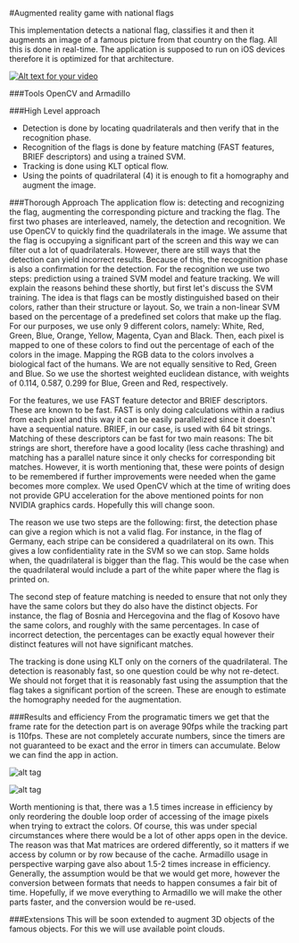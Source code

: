 
#Augmented reality game with national flags

This implementation detects a national flag, classifies it and then it augments an image of a famous picture from that country on the flag. All this is done in real-time. The application is supposed to run on iOS devices therefore it is optimized for that architecture.

[![Alt text for your video](https://i.ytimg.com/vi/8YtrPASa8Yc/default.jpg)](https://youtu.be/8YtrPASa8Yc)


###Tools
OpenCV and Armadillo

###High Level approach
- Detection is done by locating quadrilaterals and then verify that in the recognition phase.
- Recognition of the flags is done by feature matching (FAST features, BRIEF descriptors) and using a trained SVM.
- Tracking is done using KLT optical flow.
- Using the points of quadrilateral (4) it is enough to fit a homography and augment the image.


###Thorough Approach
The application flow is: detecting and recognizing the flag, augmenting the corresponding picture and tracking the flag. The first two phases are interleaved, namely, the detection and recognition. We use OpenCV to quickly find the quadrilaterals in the image. We assume that the flag is occupying a significant part of the screen and this way we can filter out a lot of quadrilaterals. However, there are still ways that the detection can yield incorrect results. Because of this, the recognition phase is also a confirmation for the detection. For the recognition we use two steps: prediction using a trained SVM model and feature tracking. We will explain the reasons behind these shortly, but first let's discuss the SVM training. The idea is that flags can be mostly distinguished based on their colors, rather than their structure or layout. So, we train a non-linear SVM based on the percentage of a predefined set colors that make up the flag. For our purposes, we use only 9 different colors, namely: White, Red, Green, Blue, Orange, Yellow, Magenta, Cyan and Black. Then, each pixel is mapped to one of these colors to find out the percentage of each of the colors in the image. Mapping the RGB data to the colors involves a biological fact of the humans. We are not equally sensitive to Red, Green and Blue. So we use the shortest weighted euclidean distance, with weights of 0.114, 0.587, 0.299 for Blue, Green and Red, respectively.

For the features, we use FAST feature detector and BRIEF descriptors. These are known to be fast. FAST is only doing calculations within a radius from each pixel and this way it can be easily parallelized since it doesn't have a sequential nature. BRIEF, in our case, is used with 64 bit strings. Matching of these descriptors can be fast for two main reasons: The bit strings are short, therefore have a good locality (less cache thrashing) and matching has a parallel nature since it only checks for corresponding bit matches. However, it is worth mentioning that, these were points of design to be remembered if further improvements were needed when the game becomes more complex. We used OpenCV which at the time of writing does not provide GPU acceleration for the above mentioned points for non NVIDIA graphics cards. Hopefully this will change soon.

The reason we use two steps are the following: first, the detection phase can give a region which is not a valid flag. For instance, in the flag of Germany, each stripe can be considered a quadrilateral on its own. This gives a low confidentiality rate in the SVM so we can stop. Same holds when, the quadrilateral is bigger than the flag. This would be the case when the quadrilateral would include a part of the white paper where the flag is printed on. 

The second step of feature matching is needed to ensure that not only they have the same colors but they do also have the distinct objects. For instance, the flag of Bosnia and Hercegovina and the flag of Kosovo have the same colors, and roughly with the same percentages. In case of incorrect detection, the percentages can be exactly equal however their distinct features will not have significant matches. 

The tracking is done using KLT only on the corners of the quadrilateral. The detection is reasonably fast, so one question could be why not re-detect. We should not forget that it is reasonably fast using the assumption that the flag takes a significant portion of the screen. These are enough to estimate the homography needed for the augmentation.


###Results and efficiency
From the programatic timers we get that the frame rate for the detection part is on average 90fps while the tracking part is 110fps. These are not completely accurate numbers, since the timers are not guaranteed to be exact and the error in timers can accumulate. Below we can find the app in action.

![alt tag](http://s13.postimg.org/830girzxz/image_10.jpg)

![alt tag](http://s13.postimg.org/47x2g7gs7/image_11.jpg)

Worth mentioning is that, there was a 1.5 times increase in efficiency by only reordering the double loop order of accessing of the image pixels when trying to extract the colors. Of course, this was under special circumstances where there would be a lot of other apps open in the device. The reason was that Mat matrices are ordered differently, so it matters if we access by column or by row because of the cache.
Armadillo usage in perspective warping gave also about 1.5-2 times increase in efficiency. Generally, the assumption would be that we would get more, however the conversion between formats that needs to happen consumes a fair bit of time. Hopefully, if we move everything to Armadillo we will make the other parts faster, and the conversion would be re-used.




###Extensions
This will be soon extended to augment 3D objects of the famous objects. For this we will use available point clouds.
